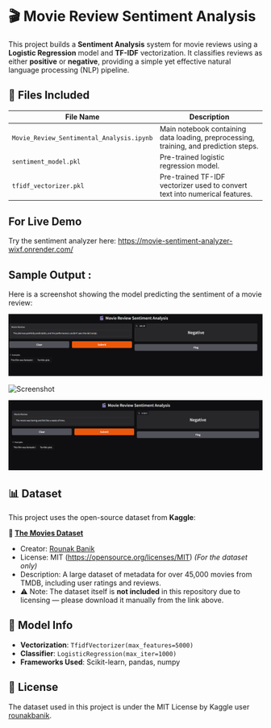 # 🎬 Movie Review Sentiment Analysis

This project builds a **Sentiment Analysis** system for movie reviews using a **Logistic Regression** model and **TF-IDF** vectorization. It classifies reviews as either **positive** or **negative**, providing a simple yet effective natural language processing (NLP) pipeline.

## 📁 Files Included

| File Name                          | Description                                     |
|-----------------------------------|-------------------------------------------------|
| `Movie_Review_Sentimental_Analysis.ipynb` | Main notebook containing data loading, preprocessing, training, and prediction steps. |
| `sentiment_model.pkl`             | Pre-trained logistic regression model.         |
| `tfidf_vectorizer.pkl`            | Pre-trained TF-IDF vectorizer used to convert text into numerical features. |


## For Live Demo

Try the sentiment analyzer here: 
     https://movie-sentiment-analyzer-wixf.onrender.com/

## Sample Output :

Here is a screenshot showing the model predicting the sentiment of a movie review:

![Screenshot](https://github.com/gopikasabu25/movie_sentiment_analysis/blob/main/sample%20review.png?raw=true)

![Screenshot](https://github.com/gopikasabu25/movie_sentiment_analysis/blob/main/positive%20review%20sample.png?raw=true)

![Screenshot](https://github.com/gopikasabu25/movie_sentiment_analysis/blob/main/neagtive%20review%20sample.png?raw=true)


## 📊 Dataset

This project uses the open-source dataset from **Kaggle**:

**📂 [The Movies Dataset](https://www.kaggle.com/datasets/rounakbanik/the-movies-dataset)**
- Creator: [Rounak Banik](https://www.kaggle.com/rounakbanik)
- License: MIT (https://opensource.org/licenses/MIT) *(For the dataset only)*  
- Description: A large dataset of metadata for over 45,000 movies from TMDB, including user ratings and reviews.
- ⚠️ Note: The dataset itself is **not included** in this repository due to licensing — please download it manually from the link above.

## 🔧 Model Info

- **Vectorization**: `TfidfVectorizer(max_features=5000)`
- **Classifier**: `LogisticRegression(max_iter=1000)`
- **Frameworks Used**: Scikit-learn, pandas, numpy

## 📄 License

The dataset used in this project is under the MIT License by Kaggle user [rounakbanik](https://www.kaggle.com/rounakbanik).


